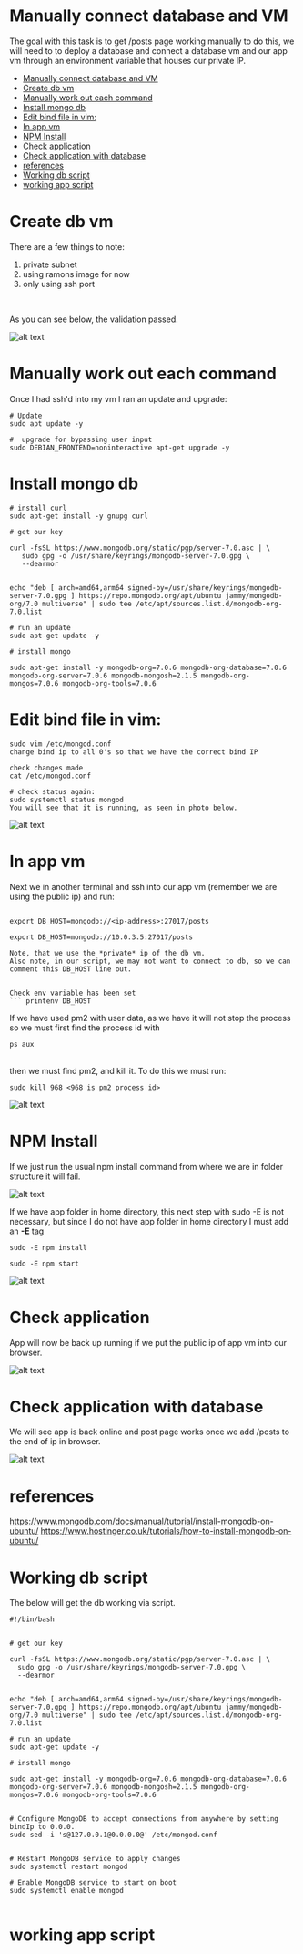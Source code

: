 
# Manually connect database and VM




The goal with this task is to get /posts page working manually to do this, we will need to to deploy a database and connect a database vm and our app vm through an environment variable that houses our private IP.

- [Manually connect database and VM](#manually-connect-database-and-vm)
- [Create db vm](#create-db-vm)
- [Manually work out each command](#manually-work-out-each-command)
- [Install mongo db](#install-mongo-db)
- [Edit bind file in vim:](#edit-bind-file-in-vim)
- [In app vm](#in-app-vm)
- [NPM Install](#npm-install)
- [Check application](#check-application)
- [Check application with database](#check-application-with-database)
- [references](#references)
- [Working db script](#working-db-script)
- [working app script](#working-app-script)





# Create db vm

There are a few things to note:
1. private subnet
2. using ramons image for now
3. only using ssh port
 <br>

 As you can see below, the validation passed.
   
![alt text](<../images/Screenshot 2024-03-13 at 11.59.06.png>)
# Manually work out each command

Once I had ssh'd into my vm I ran an update and upgrade:
 ``` 
# Update
sudo apt update -y

#  upgrade for bypassing user input
sudo DEBIAN_FRONTEND=noninteractive apt-get upgrade -y

 ``` 

# Install mongo db

``` 
# install curl
sudo apt-get install -y gnupg curl

# get our key

curl -fsSL https://www.mongodb.org/static/pgp/server-7.0.asc | \
   sudo gpg -o /usr/share/keyrings/mongodb-server-7.0.gpg \
   --dearmor


echo "deb [ arch=amd64,arm64 signed-by=/usr/share/keyrings/mongodb-server-7.0.gpg ] https://repo.mongodb.org/apt/ubuntu jammy/mongodb-org/7.0 multiverse" | sudo tee /etc/apt/sources.list.d/mongodb-org-7.0.list

# run an update
sudo apt-get update -y

# install mongo

sudo apt-get install -y mongodb-org=7.0.6 mongodb-org-database=7.0.6 mongodb-org-server=7.0.6 mongodb-mongosh=2.1.5 mongodb-org-mongos=7.0.6 mongodb-org-tools=7.0.6
``` 

# Edit bind file in vim:

``` 
sudo vim /etc/mongod.conf
change bind ip to all 0's so that we have the correct bind IP

check changes made
cat /etc/mongod.conf

# check status again:
sudo systemctl status mongod
You will see that it is running, as seen in photo below.
``` 

![alt text](<../images/Screenshot 2024-03-13 at 12.23.39.png>)


# In app vm
 Next we in another terminal and ssh into our app vm (remember we are using the public ip) and run:

 ``` 

 export DB_HOST=mongodb://<ip-address>:27017/posts

 export DB_HOST=mongodb://10.0.3.5:27017/posts

Note, that we use the *private* ip of the db vm.
Also note, in our script, we may not want to connect to db, so we can comment this DB_HOST line out.


 Check env variable has been set
 ``` printenv DB_HOST 

``` 

If we have used pm2 with user data, as we have it will not stop the process so we must first find the process id with 
``` 
ps aux

 ``` 

 <br>
 then we must find pm2, and kill it. To do this we must run:
 <br>

 ``` 
 sudo kill 968 <968 is pm2 process id>

  ``` 


![alt text](<../Linux/Screenshot 2024-03-13 at 12.45.59.png>)

# NPM Install

If we just run the usual npm install command from where we are in folder structure it will fail.


![alt text](<../Linux/Screenshot 2024-03-13 at 13.08.43.png>)

If we have app folder in home directory, this next step with sudo -E is not necessary,  but since I do not have app folder in home directory I must add an **-E** tag

  ``` 
sudo -E npm install

sudo -E npm start
  ``` 

![alt text](<../Linux/Screenshot 2024-03-13 at 13.09.43.png>)


# Check application


App will now be back up running if we put the public ip of app vm into our browser.

![alt text](<../Linux/Screenshot 2024-03-13 at 12.53.56.png>)

# Check application with database

We will see app is back online and post page works once we add /posts to the end of ip in browser.

![alt text](<../Linux/Screenshot 2024-03-13 at 12.52.55.png>)




# references

https://www.mongodb.com/docs/manual/tutorial/install-mongodb-on-ubuntu/
https://www.hostinger.co.uk/tutorials/how-to-install-mongodb-on-ubuntu/


# Working db script


The below will get the db working via script.

 ``` 
#!/bin/bash


# get our key

curl -fsSL https://www.mongodb.org/static/pgp/server-7.0.asc | \
   sudo gpg -o /usr/share/keyrings/mongodb-server-7.0.gpg \
   --dearmor


echo "deb [ arch=amd64,arm64 signed-by=/usr/share/keyrings/mongodb-server-7.0.gpg ] https://repo.mongodb.org/apt/ubuntu jammy/mongodb-org/7.0 multiverse" | sudo tee /etc/apt/sources.list.d/mongodb-org-7.0.list

# run an update
sudo apt-get update -y

# install mongo

sudo apt-get install -y mongodb-org=7.0.6 mongodb-org-database=7.0.6 mongodb-org-server=7.0.6 mongodb-mongosh=2.1.5 mongodb-org-mongos=7.0.6 mongodb-org-tools=7.0.6


# Configure MongoDB to accept connections from anywhere by setting bindIp to 0.0.0.
sudo sed -i 's@127.0.0.1@0.0.0.0@' /etc/mongod.conf


# Restart MongoDB service to apply changes
sudo systemctl restart mongod

# Enable MongoDB service to start on boot
sudo systemctl enable mongod


 ``` 




# working app script